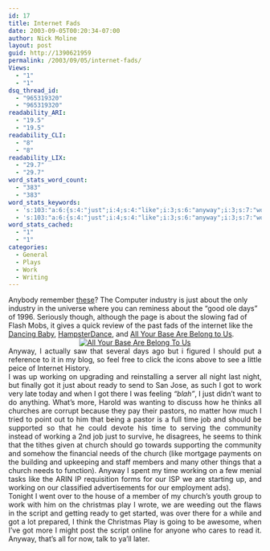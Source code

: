 ```yaml
---
id: 17
title: Internet Fads
date: 2003-09-05T00:20:34-07:00
author: Nick Moline
layout: post
guid: http://1390621959
permalink: /2003/09/05/internet-fads/
Views:
  - "1"
  - "1"
dsq_thread_id:
  - "965319320"
  - "965319320"
readability_ARI:
  - "19.5"
  - "19.5"
readability_CLI:
  - "8"
  - "8"
readability_LIX:
  - "29.7"
  - "29.7"
word_stats_word_count:
  - "383"
  - "383"
word_stats_keywords:
  - 's:103:"a:6:{s:4:"just";i:4;s:4:"like";i:3;s:6:"anyway";i:3;s:7:"working";i:4;s:4:"time";i:3;s:6:"church";i:3;}";'
  - 's:103:"a:6:{s:4:"just";i:4;s:4:"like";i:3;s:6:"anyway";i:3;s:7:"working";i:4;s:4:"time";i:3;s:6:"church";i:3;}";'
word_stats_cached:
  - "1"
  - "1"
categories:
  - General
  - Plays
  - Work
  - Writing
---
```

<div align="left">
  Anybody remember <a title="USATODAY.com - Rummaging through the recycle bin of Net obsessions" target="_blank" href="http://www.usatoday.com/tech/webguide/internetlife/2003-08-28-net-fad-history_x.htm">these</a>? The Computer industry is just about the only industry in the universe where you can reminess about the &#8220;good ole days&#8221; of 1996. Seriously though, although the page is about the slowing fad of Flash Mobs, it gives a quick review of the past fads of the internet like the <a title="The Dancing Baby - Watch it dance!" target="_blank" href="http://burningpixel.com/Baby/Babygif.htm">Dancing Baby</a>, <a title="HampsterDance" target="_blank" href="http://www.hampsterdance.com/classics/originaldance.htm">HampsterDance</a>, and <a title="All Your Base Are Belong To Us" target="_blank" href="http://www.planettribes.com/allyourbase/index.shtml">All Your Base Are Belong to Us</a>.
</div>

<div align="center">
  <a title="The Dancing Baby" target="_blank" href="http://burningpixel.com/Baby/Babygif.htm"></a><a title="HampsterDance" target="_blank" href="http://www.hampsterdance.com/classics/originaldance.htm"></a><a title="All Your Base Are Belong To Us" target="_blank" href="http://www.planettribes.com/allyourbase/index.shtml"><img alt="All Your Base Are Belong To Us" src="https://i2.wp.com/www.planettribes.com/allyourbase/minibase3.gif?w=760" data-recalc-dims="1" /></a>
</div>

<div align="justify">
</div>

<div align="justify">
  Anyway, I actually saw that several days ago but i figured I should put a reference to it in my blog, so feel free to click the icons above to see a little peice of Internet History.
</div>

<div align="justify">
</div>

<div align="justify">
  I was up working on upgrading and reinstalling a server all night last night, but finally got it just about ready to send to San Jose, as such I got to work very late today and when I got there I was feeling <em>&#8220;blah&#8221;</em>, I just didn&#8217;t want to do anything. What&#8217;s more, Harold was wanting to discuss how he thinks all churches are corrupt because they pay their pastors, no matter how much I tried to point out to him that being a pastor is a full time job and should be supported so that he could devote his time to serving the community instead of working a 2nd job just to survive, he disagrees, he seems to think that the tithes given at church should go towards supporting the community and somehow the financial needs of the church (like mortgage payments on the building and upkeeping and staff members and many other things that a church needs to function). Anyway I spent my time working on a few menial tasks like the ARIN IP requisition forms for our ISP we are starting up, and working on our classified advertisements for our employment ads).
</div>

<div align="justify">
</div>

<div align="justify">
  Tonight I went over to the house of a member of my church&#8217;s youth group to work with him on the christmas play I wrote, we are weeding out the flaws in the script and getting ready to get started, was over there for a while and got a lot prepared, I think the Christmas Play is going to be awesome, when I&#8217;ve got more I might post the script online for anyone who cares to read it. Anyway, that&#8217;s all for now, talk to ya&#8217;ll later.
</div>